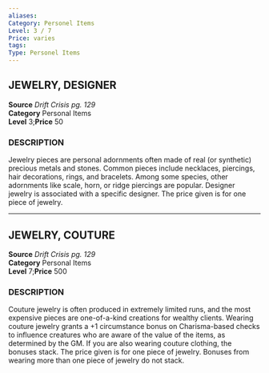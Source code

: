 ```yaml
---
aliases: 
Category: Personel Items
Level: 3 / 7
Price: varies 
tags: 
Type: Personel Items
---
```

##  JEWELRY, DESIGNER

**Source** _Drift Crisis pg. 129_  
**Category** Personal Items  
**Level** 3;**Price** 50

### DESCRIPTION

Jewelry pieces are personal adornments often made of real (or synthetic) precious metals and stones. Common pieces include necklaces, piercings, hair decorations, rings, and bracelets. Among some species, other adornments like scale, horn, or ridge piercings are popular. Designer jewelry is associated with a specific designer. The price given is for one piece of jewelry.

---

## JEWELRY, COUTURE

**Source** _Drift Crisis pg. 129_  
**Category** Personal Items  
**Level** 7;**Price** 500

### DESCRIPTION

Couture jewelry is often produced in extremely limited runs, and the most expensive pieces are one-of-a-kind creations for wealthy clients. Wearing couture jewelry grants a +1 circumstance bonus on Charisma-based checks to influence creatures who are aware of the value of the items, as determined by the GM. If you are also wearing couture clothing, the bonuses stack. The price given is for one piece of jewelry. Bonuses from wearing more than one piece of jewelry do not stack.
